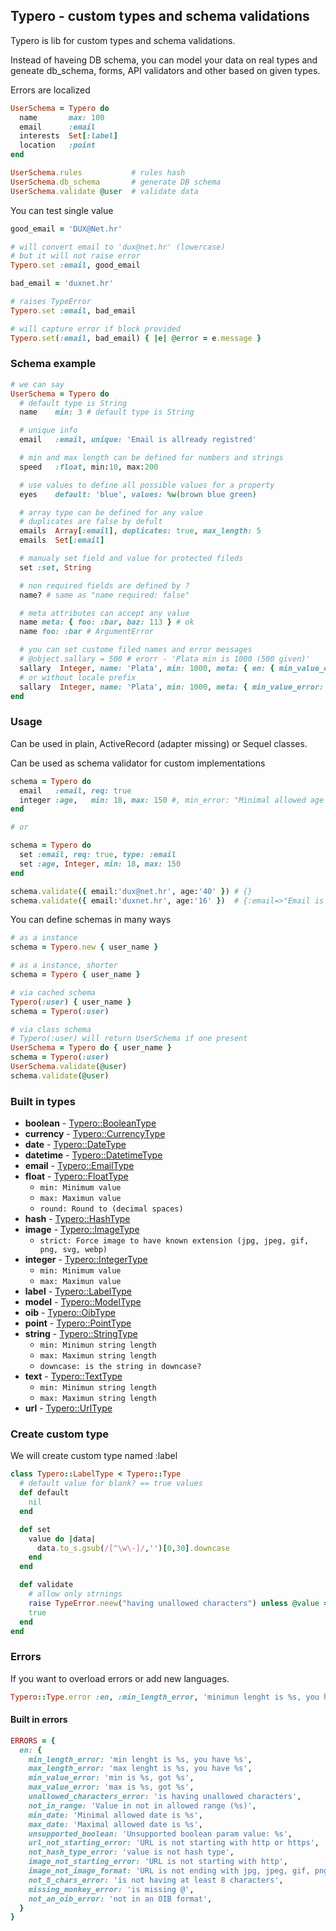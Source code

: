 ## Typero - custom types and schema validations

Typero is lib for custom types and schema validations.

Instead of haveing DB schema, you can model your data on real types and geneate db_schema, forms, API validators and other based on given types.

Errors are localized

```ruby
UserSchema = Typero do
  name       max: 100
  email      :email
  interests  Set[:label]
  location   :point
end

UserSchema.rules           # rules hash
UserSchema.db_schema       # generate DB schema
UserSchema.validate @user  # validate data
```

You can test single value

```ruby
good_email = 'DUX@Net.hr'

# will convert email to 'dux@net.hr' (lowercase)
# but it will not raise error
Typero.set :email, good_email

bad_email = 'duxnet.hr'

# raises TypeError
Typero.set :email, bad_email

# will capture error if block provided
Typero.set(:email, bad_email) { |e| @error = e.message }
```

### Schema example

```ruby
# we can say
UserSchema = Typero do
  # default type is String
  name    min: 3 # default type is String

  # unique info
  email   :email, unique: 'Email is allready registred'

  # min and max length can be defined for numbers and strings
  speed   :float, min:10, max:200

  # use values to define all possible values for a property
  eyes    default: 'blue', values: %w(brown blue green)

  # array type can be defined for any value
  # duplicates are false by defult
  emails  Array[:email], duplicates: true, max_length: 5
  emails  Set[:email]

  # manualy set field and value for protected fileds
  set :set, String

  # non required fields are defined by ?
  name? # same as "name required: false"

  # meta attributes can accept any value
  name meta: { foo: :bar, baz: 113 } # ok
  name foo: :bar # ArgumentError

  # you can set custome filed names and error messages
  # @object.sallary = 500 # erorr - 'Plata min is 1000 (500 given)'
  sallary  Integer, name: 'Plata', min: 1000, meta: { en: { min_value_error: 'min is %s (%s given)'} }
  # or without locale prefix
  sallary  Integer, name: 'Plata', min: 1000, meta: { min_value_error: 'min is %s (%s given)' }
end
```

### Usage

Can be used in plain, ActiveRecord (adapter missing) or Sequel classes.

Can be used as schema validator for custom implementations

```ruby
schema = Typero do
  email   :email, req: true
  integer :age,   min: 18, max: 150 #, min_error: "Minimal allowed age is 18 years."
end

# or

schema = Typero do
  set :email, req: true, type: :email
  set :age, Integer, min: 18, max: 150
end

schema.validate({ email:'dux@net.hr', age:'40' }) # {}
schema.validate({ email:'duxnet.hr', age:'16' })  # {:email=>"Email is missing @", :age=>"Age min is 18, got 16"}
```

You can define schemas in many ways

```ruby
# as a instance
schema = Typero.new { user_name }

# as a instance, shorter
schema = Typero { user_name }

# via cached schema
Typero(:user) { user_name }
schema = Typero(:user)

# via class schema
# Typero(:user) will return UserSchema if one present
UserSchema = Typero do { user_name }
schema = Typero(:user)
UserSchema.validate(@user)
schema.validate(@user)
```

### Built in types

* **boolean** - [Typero::BooleanType](https://github.com/dux/typero/blob/master/lib/typero/type/types/boolean.rb)
* **currency** - [Typero::CurrencyType](https://github.com/dux/typero/blob/master/lib/typero/type/types/currency.rb)
* **date** - [Typero::DateType](https://github.com/dux/typero/blob/master/lib/typero/type/types/date.rb)
* **datetime** - [Typero::DatetimeType](https://github.com/dux/typero/blob/master/lib/typero/type/types/datetime.rb)
* **email** - [Typero::EmailType](https://github.com/dux/typero/blob/master/lib/typero/type/types/email.rb)
* **float** - [Typero::FloatType](https://github.com/dux/typero/blob/master/lib/typero/type/types/float.rb)
  * `min: Minimum value`
  * `max: Maximun value`
  * `round: Round to (decimal spaces)`
* **hash** - [Typero::HashType](https://github.com/dux/typero/blob/master/lib/typero/type/types/hash.rb)
* **image** - [Typero::ImageType](https://github.com/dux/typero/blob/master/lib/typero/type/types/image.rb)
  * `strict: Force image to have known extension (jpg, jpeg, gif, png, svg, webp)`
* **integer** - [Typero::IntegerType](https://github.com/dux/typero/blob/master/lib/typero/type/types/integer.rb)
  * `min: Minimum value`
  * `max: Maximun value`
* **label** - [Typero::LabelType](https://github.com/dux/typero/blob/master/lib/typero/type/types/label.rb)
* **model** - [Typero::ModelType](https://github.com/dux/typero/blob/master/lib/typero/type/types/model.rb)
* **oib** - [Typero::OibType](https://github.com/dux/typero/blob/master/lib/typero/type/types/oib.rb)
* **point** - [Typero::PointType](https://github.com/dux/typero/blob/master/lib/typero/type/types/point.rb)
* **string** - [Typero::StringType](https://github.com/dux/typero/blob/master/lib/typero/type/types/string.rb)
  * `min: Minimun string length`
  * `max: Maximun string length`
  * `downcase: is the string in downcase?`
* **text** - [Typero::TextType](https://github.com/dux/typero/blob/master/lib/typero/type/types/text.rb)
  * `min: Minimun string length`
  * `max: Maximun string length`
* **url** - [Typero::UrlType](https://github.com/dux/typero/blob/master/lib/typero/type/types/url.rb)

### Create custom type

We will create custom type named :label

```ruby
class Typero::LabelType < Typero::Type
  # default value for blank? == true values
  def default
    nil
  end

  def set
    value do |data|
      data.to_s.gsub(/[^\w\-]/,'')[0,30].downcase
    end
  end

  def validate
    # allow only strnings
    raise TypeError.neew("having unallowed characters") unless @value =~ /^\w+$/
    true
  end
end
```

### Errors

If you want to overload errors or add new languages.

```ruby
Typero::Type.error :en, :min_length_error, 'minimun lenght is %s, you have defined %s'
```

#### Built in errors

```ruby
ERRORS = {
  en: {
    min_length_error: 'min lenght is %s, you have %s',
    max_length_error: 'max lenght is %s, you have %s',
    min_value_error: 'min is %s, got %s',
    max_value_error: 'max is %s, got %s',
    unallowed_characters_error: 'is having unallowed characters',
    not_in_range: 'Value in not in allowed range (%s)',
    min_date: 'Minimal allowed date is %s',
    max_date: 'Maximal allowed date is %s',
    unsupported_boolean: 'Unsupported boolean param value: %s',
    url_not_starting_error: 'URL is not starting with http or https',
    not_hash_type_error: 'value is not hash type',
    image_not_starting_error: 'URL is not starting with http',
    image_not_image_format: 'URL is not ending with jpg, jpeg, gif, png, svg, webp',
    not_8_chars_error: 'is not having at least 8 characters',
    missing_monkey_error: 'is missing @',
    not_an_oib_error: 'not in an OIB format',
  }
}
```